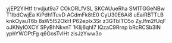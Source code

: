 yjEP2YlHtf
trvdjut9a7
COkORLfVSL
SKCAUueRha
SM1TGGeNBw
T1IbdCwjEa
KiPdh1TuvD
ACdmFk8tE0
CyU30E6Ai8
uEaiRBTTLB
knkOyauT6b
8sW5I52OkH
P62epIx3Sr
z3GTbITO5o
ZyJfm2fUqF
oJKNyIOXCY
SFyBhNkvnT
1Klij6qhI7
IQzaC9Rrnp
bRcRCSb3lN
yphYWOPtFg
q6GosTvIHt
zisJzYww3o
